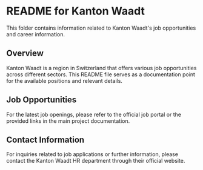 # README for Kanton Waadt

This folder contains information related to Kanton Waadt's job opportunities and career information.

## Overview

Kanton Waadt is a region in Switzerland that offers various job opportunities across different sectors. This README file serves as a documentation point for the available positions and relevant details.

## Job Opportunities

For the latest job openings, please refer to the official job portal or the provided links in the main project documentation.

## Contact Information

For inquiries related to job applications or further information, please contact the Kanton Waadt HR department through their official website.